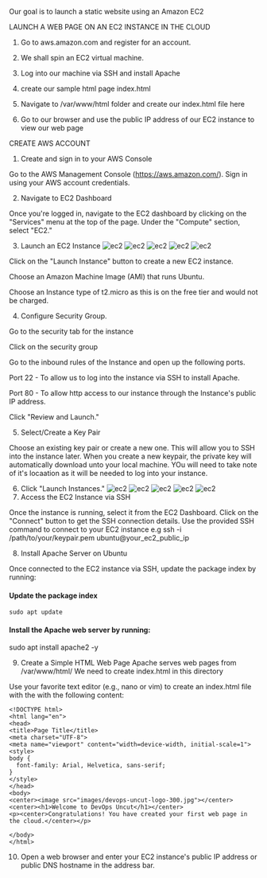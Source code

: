 Our goal is to launch a static website using an Amazon EC2 

LAUNCH A WEB PAGE ON AN EC2 INSTANCE IN THE CLOUD

1. Go to aws.amazon.com and register for an account.

2. We shall spin an EC2 virtual machine.

3. Log into our machine via SSH and install Apache

4. create our sample html page index.html

5. Navigate to /var/www/html folder and create our index.html file here

6. Go to our browser and use the public IP address of our EC2 instance to view our web page


CREATE AWS ACCOUNT 

1. Create and sign in to your AWS Console

Go to the AWS Management Console (https://aws.amazon.com/).
Sign in using your AWS account credentials.

2. Navigate to EC2 Dashboard

Once you're logged in, navigate to the EC2 dashboard by clicking on the "Services" menu at the top of the page.
Under the "Compute" section, select "EC2."

3. Launch an EC2 Instance
![ec2](./images/ec2-1.png)
![ec2](./images/ec2-2.png)
![ec2](./images/ec2-3.png)
![ec2](./images/ec2-4.png)
![ec2](./images/ec2-5.png)


Click on the "Launch Instance" button to create a new EC2 instance.

Choose an Amazon Machine Image (AMI) that runs Ubuntu. 

Choose an Instance type of t2.micro as this is on the free tier and would not be charged.

4. Configure Security Group.

 Go to the security tab for the instance

 Click on the security group

 Go to the inbound rules of the Instance and open up the following ports.

 Port 22 - To allow us to log into the instance via SSH to install Apache.

 Port 80 - To allow http access to our instance through the Instance's public IP address.

Click "Review and Launch."

5. Select/Create a Key Pair

Choose an existing key pair or create a new one. This will allow you to SSH into the instance later.
When you create a new keypair, the private key will automatically download unto your local machine. 
YOu will need to take note of it's locaation as it will be needed to log into your instance.

6. Click "Launch Instances."
![ec2](./images/ec2-6.png)
![ec2](./images/ec2-7.png)
![ec2](./images/ec2-8.png)
![ec2](./images/ec2-9.png)
![ec2](./images/ec2-10.png)
7.  Access the EC2 Instance via SSH

Once the instance is running, select it from the EC2 Dashboard.
Click on the "Connect" button to get the SSH connection details.
Use the provided SSH command to connect to your EC2 instance e.g 
ssh -i /path/to/your/keypair.pem ubuntu@your_ec2_public_ip

8.  Install Apache Server on Ubuntu

Once connected to the EC2 instance via SSH, update the package index by running:

#### Update the package index
```
sudo apt update
```
#### Install the Apache web server by running:

sudo apt install apache2 -y

9.  Create a Simple HTML Web Page
Apache serves web pages from /var/www/html/
We need to create index.html in this directory

Use your favorite text editor (e.g., nano or vim) to create an index.html file with the 
with the following content:

```
<!DOCTYPE html>
<html lang="en">
<head>
<title>Page Title</title>
<meta charset="UTF-8">
<meta name="viewport" content="width=device-width, initial-scale=1">
<style>
body {
  font-family: Arial, Helvetica, sans-serif;
}
</style>
</head>
<body>
<center><image src="images/devops-uncut-logo-300.jpg"></center>
<center><h1>Welcome to DevOps Uncut</h1></center>
<p><center>Congratulations! You have created your first web page in the cloud.</center></p>

</body>
</html>

```

10. Open a web browser and enter your EC2 instance's public IP address or public DNS hostname in the address bar.





















